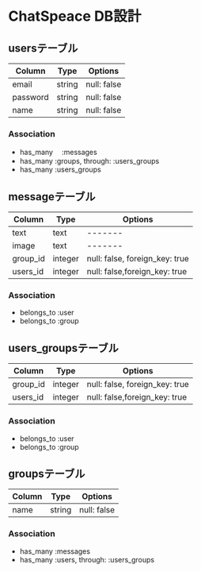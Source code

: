 # ChatSpeace DB設計
## usersテーブル
|Column|Type|Options|
|------|----|-------|
|email|string|null: false|
|password|string|null: false|
|name|string|null: false|
### Association
- has_many 　:messages
- has_many  :groups,  through:  :users_groups
- has_many  :users_groups

## messageテーブル
|Column|Type|Options|
|------|----|-------|
|text|text|-------|
|image|text|-------|
|group_id|integer|null: false, foreign_key: true|
|users_id|integer|null: false,foreign_key: true|

### Association
- belongs_to :user
- belongs_to :group

## users_groupsテーブル
|Column|Type|Options|
|------|----|-------|
|group_id|integer|null: false, foreign_key: true|
|users_id|integer|null: false,foreign_key: true|
### Association
- belongs_to :user
- belongs_to :group

## groupsテーブル
|Column|Type|Options|
|------|----|-------|
|name|string|null: false|

### Association
- has_many :messages
- has_many :users,  through:  :users_groups